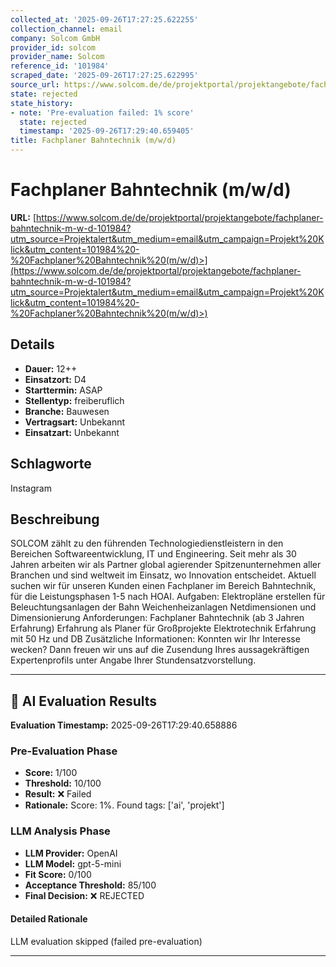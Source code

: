 ```yaml
---
collected_at: '2025-09-26T17:27:25.622255'
collection_channel: email
company: Solcom GmbH
provider_id: solcom
provider_name: Solcom
reference_id: '101984'
scraped_date: '2025-09-26T17:27:25.622995'
source_url: https://www.solcom.de/de/projektportal/projektangebote/fachplaner-bahntechnik-m-w-d-101984?utm_source=Projektalert&utm_medium=email&utm_campaign=Projekt%20Klick&utm_content=101984%20-%20Fachplaner%20Bahntechnik%20(m/w/d)>
state: rejected
state_history:
- note: 'Pre-evaluation failed: 1% score'
  state: rejected
  timestamp: '2025-09-26T17:29:40.659405'
title: Fachplaner Bahntechnik (m/w/d)
---
```




# Fachplaner Bahntechnik (m/w/d)
**URL:** [https://www.solcom.de/de/projektportal/projektangebote/fachplaner-bahntechnik-m-w-d-101984?utm_source=Projektalert&utm_medium=email&utm_campaign=Projekt%20Klick&utm_content=101984%20-%20Fachplaner%20Bahntechnik%20(m/w/d)>](https://www.solcom.de/de/projektportal/projektangebote/fachplaner-bahntechnik-m-w-d-101984?utm_source=Projektalert&utm_medium=email&utm_campaign=Projekt%20Klick&utm_content=101984%20-%20Fachplaner%20Bahntechnik%20(m/w/d)>)
## Details
- **Dauer:** 12++
- **Einsatzort:** D4
- **Starttermin:** ASAP
- **Stellentyp:** freiberuflich
- **Branche:** Bauwesen
- **Vertragsart:** Unbekannt
- **Einsatzart:** Unbekannt

## Schlagworte
Instagram

## Beschreibung
SOLCOM zählt zu den führenden Technologiedienstleistern in den Bereichen Softwareentwicklung, IT und Engineering. Seit mehr als 30 Jahren arbeiten wir als Partner global agierender Spitzenunternehmen aller Branchen und sind weltweit im Einsatz, wo Innovation entscheidet.
Aktuell suchen wir für unseren Kunden einen Fachplaner im Bereich Bahntechnik, für die Leistungsphasen 1-5 nach HOAI.
Aufgaben:
Elektropläne erstellen für Beleuchtungsanlagen der Bahn
Weichenheizanlagen
Netdimensionen und Dimensionierung
Anforderungen:
Fachplaner Bahntechnik (ab 3 Jahren Erfahrung)
Erfahrung als Planer für Großprojekte
Elektrotechnik
Erfahrung mit 50 Hz und DB
Zusätzliche Informationen:
Konnten wir Ihr Interesse wecken? Dann freuen wir uns auf die Zusendung Ihres aussagekräftigen Expertenprofils unter Angabe Ihrer Stundensatzvorstellung.

---

## 🤖 AI Evaluation Results

**Evaluation Timestamp:** 2025-09-26T17:29:40.658886

### Pre-Evaluation Phase
- **Score:** 1/100
- **Threshold:** 10/100
- **Result:** ❌ Failed
- **Rationale:** Score: 1%. Found tags: ['ai', 'projekt']

### LLM Analysis Phase
- **LLM Provider:** OpenAI
- **LLM Model:** gpt-5-mini
- **Fit Score:** 0/100
- **Acceptance Threshold:** 85/100
- **Final Decision:** ❌ REJECTED

#### Detailed Rationale
LLM evaluation skipped (failed pre-evaluation)

---
